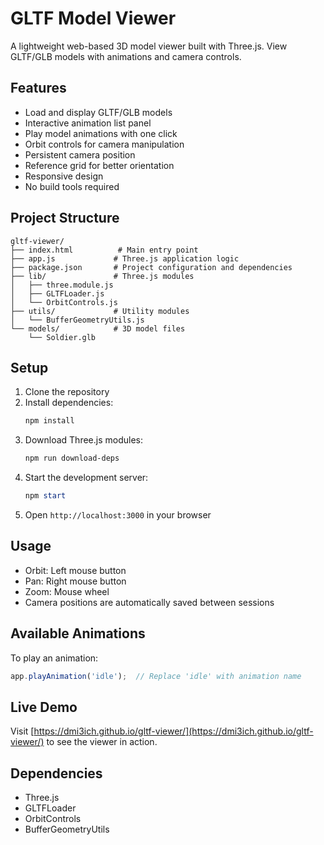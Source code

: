 # GLTF Model Viewer

A lightweight web-based 3D model viewer built with Three.js. View GLTF/GLB models with animations and camera controls.

## Features

- Load and display GLTF/GLB models
- Interactive animation list panel
- Play model animations with one click
- Orbit controls for camera manipulation
- Persistent camera position
- Reference grid for better orientation
- Responsive design
- No build tools required

## Project Structure

```
gltf-viewer/
├── index.html          # Main entry point
├── app.js             # Three.js application logic
├── package.json       # Project configuration and dependencies
├── lib/               # Three.js modules
│   ├── three.module.js
│   ├── GLTFLoader.js
│   └── OrbitControls.js
├── utils/             # Utility modules
│   └── BufferGeometryUtils.js
└── models/            # 3D model files
    └── Soldier.glb
```

## Setup

1. Clone the repository
2. Install dependencies:
   ```powershell
   npm install
   ```
3. Download Three.js modules:
   ```powershell
   npm run download-deps
   ```
4. Start the development server:
   ```powershell
   npm start
   ```
5. Open `http://localhost:3000` in your browser

## Usage

- Orbit: Left mouse button
- Pan: Right mouse button
- Zoom: Mouse wheel
- Camera positions are automatically saved between sessions

## Available Animations

To play an animation:
```javascript
app.playAnimation('idle');  // Replace 'idle' with animation name
```

## Live Demo

Visit [https://dmi3ich.github.io/gltf-viewer/](https://dmi3ich.github.io/gltf-viewer/) to see the viewer in action.

## Dependencies

- Three.js
- GLTFLoader
- OrbitControls
- BufferGeometryUtils